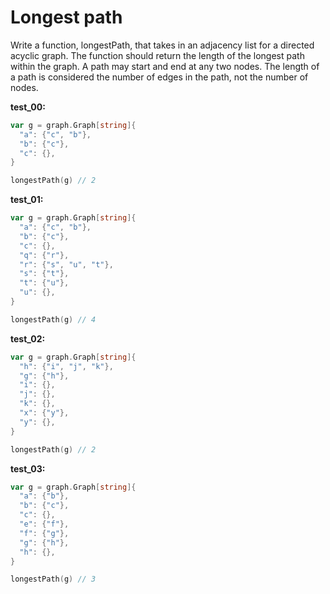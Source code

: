 # Longest path

Write a function, longestPath, that takes in an adjacency list for a directed acyclic graph. The function should return the length of the longest path within the graph. A path may start and end at any two nodes. The length of a path is considered the number of edges in the path, not the number of nodes.

**test_00:**
```go
var g = graph.Graph[string]{
  "a": {"c", "b"},
  "b": {"c"},
  "c": {},
}

longestPath(g) // 2
```
**test_01:**
```go
var g = graph.Graph[string]{
  "a": {"c", "b"},
  "b": {"c"},
  "c": {},
  "q": {"r"},
  "r": {"s", "u", "t"},
  "s": {"t"},
  "t": {"u"},
  "u": {},
}

longestPath(g) // 4
```
**test_02:**
```go
var g = graph.Graph[string]{
  "h": {"i", "j", "k"},
  "g": {"h"},
  "i": {},
  "j": {},
  "k": {},
  "x": {"y"},
  "y": {},
}

longestPath(g) // 2
```
**test_03:**
```go
var g = graph.Graph[string]{
  "a": {"b"},
  "b": {"c"},
  "c": {},
  "e": {"f"},
  "f": {"g"},
  "g": {"h"},
  "h": {},
}

longestPath(g) // 3
```

